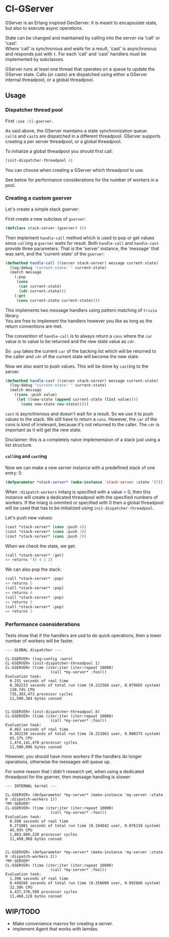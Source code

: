 # Cl-GServer

GServer is an Erlang inspired GenServer.
It is meant to encapsulate state, but also to execute async operations.

State can be changed and maintained by calling into the server via 'call' or 'cast'.  
Where 'call' is synchronous and waits for a result, 'cast' is asynchronous and responds just with `t`.
For each 'call' and 'cast' handlers must be implemented by subclasses.

GServer runs at least one thread that operates on a queue to update the GServer state.
Calls (or casts) are dispatched using either a GServer internal threadpool, or a global threadpool.

## Usage

### Dispatcher thread pool

First `:use :cl-gserver`.

As said above, the GServer maintains a state synchronization queue.  
`call`s and `cast`s are dispatched in a different threadpool. GServer supports creating a per server threadpool, or a global threadpool.

To initialize a global threadpool you should first call:

```lisp
(init-dispatcher-threadpool 4)
```

You can choose when creating a GServer which threadpool to use.

See below for performance considerations for the number of workers in a pool.


### Creating a custom gserver

Let's create a simple stack gserver:

First create a new subclass of `gserver`:

```lisp
(defclass stack-server (gserver) ())
```

Then implement `handle-call` method which is used to pop or get values since `call`ing a `gserver` waits for result.
Both `handle-call` and `handle-cast` provide three parameters. That is the 'server' instance, the 'message' that was sent, and the 'current-state' of the `gserver`:

```lisp
(defmethod handle-call ((server stack-server) message current-state)
  (log:debug "current-state: " current-state)
  (match message
    (:pop
     (cons
      (car current-state)
      (cdr current-state)))
    (:get
     (cons current-state current-state))))
```

This implements two message handlers using pattern matching of `trivia` library.  
You are free to implement the handlers however you like as long as the return conventions are met.

The convention of `handle-call` is to always return a `cons` where the `car` value is to value to be returned and the new state value as `cdr`.

So `:pop` takes the current `car` of the backing list which will be returned to the caller and `cdr` of the current state will become the new state.

Now we also want to push values. This will be done by `cast`ing to the server.

```lisp
(defmethod handle-cast ((server stack-server) message current-state)
  (log:debug "current-state: " current-state)
  (match message
    ((cons :push value)
     (let ((new-state (append current-state (list value))))
       (cons new-state new-state)))))
```

`cast` is asynchronous and doesn't wait for a result. So we use it to push values to the stack.
We still have to return a `cons`. However, the `car` of the cons is kind of irrelevant, because it's not returned to the caller. The `cdr` is important as it will get the new state.

Disclaimer: this is a completely naive implementaion of a stack just using a list structure.


#### `call`ing and `cast`ing

Now we can make a new server instance with a predefined stack of one entry: 5:

```lisp
(defparameter *stack-server* (make-instance 'stack-server :state '(5)))
```

When `:dispatch-workers` initarg is specified with a value > 0, then this instance will create a dedicated threadpool with the specified numbers of workers. If the iniarg is ommited or specified with 0 then a global threadpool will be used that has to be initialized using `init-dispatcher-threadpool`.


Let's push new values:

```lisp
(cast *stack-server* (cons :push 4))
(cast *stack-server* (cons :push 3))
(cast *stack-server* (cons :push 2))
```

When we check the state, we get:

```lisp
(call *stack-server* :get)
=> returns '(5 4 3 2)
```

We can also pop the stack: 

```lisp
(call *stack-server* :pop)
=> returns 5
(call *stack-server* :pop)
=> returns 4
(call *stack-server* :pop)
=> returns 3
(call *stack-server* :pop)
=> returns 2
```

### Performance coonsiderations

Tests show that if the handlers are usd to do quick operations, then a lower number of workers will be faster.

```
--- GLOBAL dispatcher ---

CL-GSERVER> (log:config :warn)
CL-GSERVER> (init-dispatcher-threadpool 1)
CL-GSERVER> (time (iter:iter (iter:repeat 10000)
                    (call *my-server* :foo)))
Evaluation took:
  0.231 seconds of real time
  0.302233 seconds of total run time (0.222568 user, 0.079665 system)
  130.74% CPU
  735,383,473 processor cycles
  11,500,384 bytes consed


CL-GSERVER> (init-dispatcher-threadpool 8)
CL-GSERVER> (time (iter:iter (iter:repeat 10000)
                    (call *my-server* :foo)))
Evaluation took:
  0.462 seconds of real time
  0.302238 seconds of total run time (0.221863 user, 0.080375 system)
  65.37% CPU
  1,474,141,478 processor cycles
  11,500,096 bytes consed
```

However, you should have more workers if the handlers do longer operations, otherwise the messages will queue up.

For some reason that I didn't research yet, when using a dedicated threadpool for the gserver, then message handling is slower:

```
--- INTERNAL kernel ---

CL-GSERVER> (defparameter *my-server* (make-instance 'my-server :state 0 :dispatch-workers 1))
*MY-SERVER*
CL-GSERVER> (time (iter:iter (iter:repeat 10000)
                    (call *my-server* :foo)))
Evaluation took:
  0.590 seconds of real time
  0.271001 seconds of total run time (0.194842 user, 0.076159 system)
  45.93% CPU
  1,883,089,220 processor cycles
  11,499,968 bytes consed


CL-GSERVER> (defparameter *my-server* (make-instance 'my-server :state 0 :dispatch-workers 2))
*MY-SERVER*
CL-GSERVER> (time (iter:iter (iter:repeat 10000)
                    (call *my-server* :foo)))
Evaluation took:
  1.390 seconds of real time
  0.449266 seconds of total run time (0.356600 user, 0.092666 system)
  32.30% CPU
  4,437,370,508 processor cycles
  11,468,128 bytes consed
```


## WIP/TODO

- Make convenience macros for creating a server.
- implement Agent that works with lamdas.

